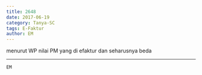 ```yaml
---
title: 2648
date: 2017-06-19
category: Tanya-SC
tags: E-Faktur
author: EM
---
```


menurut WP nilai PM yang di efaktur dan seharusnya beda

---



`EM`
